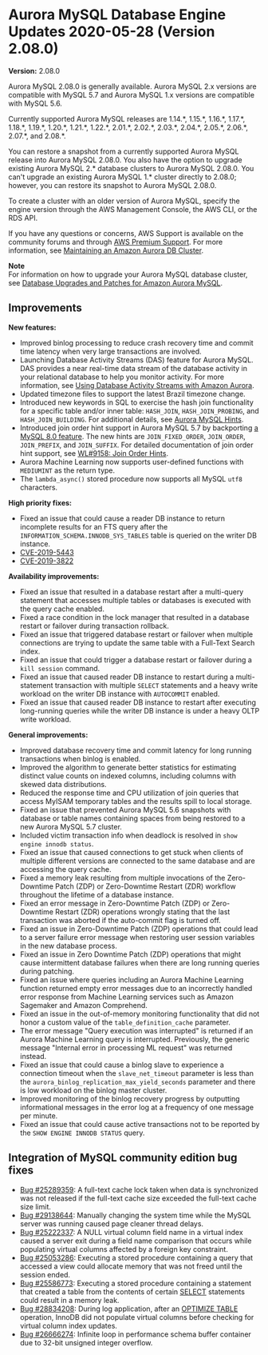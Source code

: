 # Aurora MySQL Database Engine Updates 2020\-05\-28 \(Version 2\.08\.0\)<a name="AuroraMySQL.Updates.2080"></a>

**Version:** 2\.08\.0

Aurora MySQL 2\.08\.0 is generally available\. Aurora MySQL 2\.x versions are compatible with MySQL 5\.7 and Aurora MySQL 1\.x versions are compatible with MySQL 5\.6\.

 Currently supported Aurora MySQL releases are 1\.14\.\*, 1\.15\.\*, 1\.16\.\*, 1\.17\.\*, 1\.18\.\*, 1\.19\.\*, 1\.20\.\*, 1\.21\.\*, 1\.22\.\*, 2\.01\.\*, 2\.02\.\*, 2\.03\.\*, 2\.04\.\*, 2\.05\.\*, 2\.06\.\*, 2\.07\.\*, and 2\.08\.\*\. 

 You can restore a snapshot from a currently supported Aurora MySQL release into Aurora MySQL 2\.08\.0\. You also have the option to upgrade existing Aurora MySQL 2\.\* database clusters to Aurora MySQL 2\.08\.0\. You can't upgrade an existing Aurora MySQL 1\.\* cluster directly to 2\.08\.0; however, you can restore its snapshot to Aurora MySQL 2\.08\.0\. 

 To create a cluster with an older version of Aurora MySQL, specify the engine version through the AWS Management Console, the AWS CLI, or the RDS API\. 

If you have any questions or concerns, AWS Support is available on the community forums and through [AWS Premium Support](http://aws.amazon.com/support)\. For more information, see [Maintaining an Amazon Aurora DB Cluster](USER_UpgradeDBInstance.Maintenance.md)\.

**Note**  
For information on how to upgrade your Aurora MySQL database cluster, see [Database Upgrades and Patches for Amazon Aurora MySQL](AuroraMySQL.Updates.md#AuroraMySQL.Updates.Patching)\.

## Improvements<a name="AuroraMySQL.Updates.2080.Improvements"></a>

 **New features:** 
+  Improved binlog processing to reduce crash recovery time and commit time latency when very large transactions are involved\.  
+  Launching Database Activity Streams \(DAS\) feature for Aurora MySQL\. DAS provides a near real\-time data stream of the database activity in your relational database to help you monitor activity\. For more information, see [Using Database Activity Streams with Amazon Aurora](DBActivityStreams.md)\. 
+  Updated timezone files to support the latest Brazil timezone change\. 
+  Introduced new keywords in SQL to exercise the hash join functionality for a specific table and/or inner table: `HASH_JOIN`, `HASH_JOIN_PROBING`, and `HASH_JOIN_BUILDING`\. For additional details, see [Aurora MySQL Hints](AuroraMySQL.Reference.md#AuroraMySQL.Reference.Hints)\. 
+  Introduced join order hint support in Aurora MySQL 5\.7 by backporting [a MySQL 8\.0 feature](https://github.com/mysql/mysql-server/commit/d2d91c3286b9ac3b95ef0e5036c5319aa4ffeda2#diff-4d30ba39ad1958c6f8148f67c94a896b)\. The new hints are `JOIN_FIXED_ORDER`, `JOIN_ORDER`, `JOIN_PREFIX`, and `JOIN_SUFFIX`\. For detailed documentation of join order hint support, see [WL\#9158: Join Order Hints](https://dev.mysql.com/worklog/task/?id=9158)\. 
+  Aurora Machine Learning now supports user\-defined functions with `MEDIUMINT` as the return type\. 
+  The `lambda_async()` stored procedure now supports all MySQL `utf8` characters\. 

 **High priority fixes:** 
+  Fixed an issue that could cause a reader DB instance to return incomplete results for an FTS query after the `INFORMATION_SCHEMA.INNODB_SYS_TABLES` table is queried on the writer DB instance\. 
+ [CVE\-2019\-5443](https://cve.mitre.org/cgi-bin/cvename.cgi?name=CVE-2019-5443)
+ [CVE\-2019\-3822](https://cve.mitre.org/cgi-bin/cvename.cgi?name=CVE-2019-3822)

 **Availability improvements:** 
+  Fixed an issue that resulted in a database restart after a multi\-query statement that accesses multiple tables or databases is executed with the query cache enabled\. 
+  Fixed a race condition in the lock manager that resulted in a database restart or failover during transaction rollback\. 
+  Fixed an issue that triggered database restart or failover when multiple connections are trying to update the same table with a Full\-Text Search index\. 
+  Fixed an issue that could trigger a database restart or failover during a `kill session` command\. 
+  Fixed an issue that caused reader DB instance to restart during a multi\-statement transaction with multiple `SELECT` statements and a heavy write workload on the writer DB instance with `AUTOCOMMIT` enabled\. 
+  Fixed an issue that caused reader DB instance to restart after executing long\-running queries while the writer DB instance is under a heavy OLTP write workload\. 

 **General improvements:** 
+  Improved database recovery time and commit latency for long running transactions when binlog is enabled\. 
+  Improved the algorithm to generate better statistics for estimating distinct value counts on indexed columns, including columns with skewed data distributions\. 
+  Reduced the response time and CPU utilization of join queries that access MyISAM temporary tables and the results spill to local storage\. 
+  Fixed an issue that prevented Aurora MySQL 5\.6 snapshots with database or table names containing spaces from being restored to a new Aurora MySQL 5\.7 cluster\. 
+  Included victim transaction info when deadlock is resolved in `show engine innodb status`\. 
+  Fixed an issue that caused connections to get stuck when clients of multiple different versions are connected to the same database and are accessing the query cache\. 
+  Fixed a memory leak resulting from multiple invocations of the Zero\-Downtime Patch \(ZDP\) or Zero\-Downtime Restart \(ZDR\) workflow throughout the lifetime of a database instance\. 
+  Fixed an error message in Zero\-Downtime Patch \(ZDP\) or Zero\-Downtime Restart \(ZDR\) operations wrongly stating that the last transaction was aborted if the auto\-commit flag is turned off\. 
+  Fixed an issue in Zero\-Downtime Patch \(ZDP\) operations that could lead to a server failure error message when restoring user session variables in the new database process\. 
+  Fixed an issue in Zero Downtime Patch \(ZDP\) operations that might cause intermittent database failures when there are long running queries during patching\. 
+  Fixed an issue where queries including an Aurora Machine Learning function returned empty error messages due to an incorrectly handled error response from Machine Learning services such as Amazon Sagemaker and Amazon Comprehend\. 
+  Fixed an issue in the out\-of\-memory monitoring functionality that did not honor a custom value of the `table_definition_cache` parameter\. 
+  The error message "Query execution was interrupted" is returned if an Aurora Machine Learning query is interrupted\. Previously, the generic message "Internal error in processing ML request" was returned instead\. 
+  Fixed an issue that could cause a binlog slave to experience a connection timeout when the `slave_net_timeout` parameter is less than the `aurora_binlog_replication_max_yield_seconds` parameter and there is low workload on the binlog master cluster\. 
+  Improved monitoring of the binlog recovery progress by outputting informational messages in the error log at a frequency of one message per minute\. 
+  Fixed an issue that could cause active transactions not to be reported by the `SHOW ENGINE INNODB STATUS` query\. 

## Integration of MySQL community edition bug fixes<a name="AuroraMySQL.Updates.2080.Patches"></a>
+  [Bug \#25289359](https://github.com/mysql/mysql-server/commit/64161c9abd50de7ba0b542bd4895881f6ead6531): A full\-text cache lock taken when data is synchronized was not released if the full\-text cache size exceeded the full\-text cache size limit\.  
+  [Bug \#29138644](https://github.com/mysql/mysql-server/commit/fbfd9fcd32afc11ba77d52fa0690aa26dcd64f72): Manually changing the system time while the MySQL server was running caused page cleaner thread delays\.  
+  [Bug \#25222337](https://github.com/mysql/mysql-server/commit/273d5c9d7072c63b6c47dbef6963d7dc491d5131): A NULL virtual column field name in a virtual index caused a server exit during a field name comparison that occurs while populating virtual columns affected by a foreign key constraint\.  
+  [Bug \#25053286](https://github.com/mysql/mysql-server/commit/d7b37d4d141a95f577916448650c429f0d6e193d): Executing a stored procedure containing a query that accessed a view could allocate memory that was not freed until the session ended\.  
+  [Bug \#25586773](https://github.com/mysql/mysql-server/commit/88301e5adab65f6750f66af284be410c4369d0c1): Executing a stored procedure containing a statement that created a table from the contents of certain [SELECT](https://dev.mysql.com/doc/refman/5.7/en/select.html)  statements could result in a memory leak\.  
+  [Bug \#28834208](https://github.com/mysql/mysql-server/commit/ca722bbb409209d683534846a90093c118bf8c5b): During log application, after an [OPTIMIZE TABLE](https://dev.mysql.com/doc/refman/5.7/en/optimize-table.html)  operation, InnoDB did not populate virtual columns before checking for virtual column index updates\.  
+  [Bug \#26666274](https://github.com/mysql/mysql-server/commit/bd87573bc159c849f34aa8293ec43ac053cbfda0): Infinite loop in performance schema buffer container due to 32\-bit unsigned integer overflow\. 